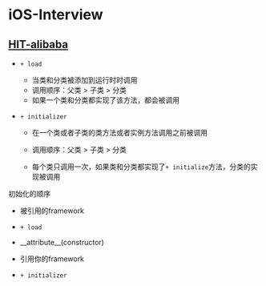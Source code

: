 # iOS-Interview

## [HIT-alibaba](https://hit-alibaba.github.io/interview/iOS/)

* `+ load`
  * 当类和分类被添加到运行时时调用
  * 调用顺序：父类 &gt; 子类 &gt; 分类
  * 如果一个类和分类都实现了该方法，都会被调用
* `+ initializer`

  * 在一个类或者子类的类方法或者实例方法调用之前被调用

  * 调用顺序：父类 &gt; 子类 &gt; 分类

  * 每个类只调用一次，如果类和分类都实现了`+ initialize`方法，分类的实现被调用

初始化的顺序

* 被引用的framework
* `+ load`

* \_\_attribute\_\_\(constructor\)

* 引用你的framework

* `+ initializer`



